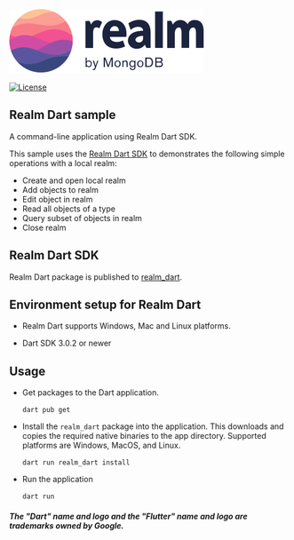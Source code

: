 <picture>
    <source srcset="https://raw.githubusercontent.com/realm/realm-dart/main/media/logo-dark.svg" media="(prefers-color-scheme: dark)" alt="realm by MongoDB">
    <img src="https://raw.githubusercontent.com/realm/realm-dart/main/media/logo.svg" alt="realm by MongoDB">
</picture>

[![License](https://img.shields.io/badge/License-Apache-blue.svg)](LICENSE)

## Realm Dart sample

A command-line application using Realm Dart SDK.

This sample uses the [Realm Dart SDK](https://www.mongodb.com/docs/realm/sdk/flutter/#dart-standalone-realm) to demonstrates the following simple operations with a local realm:

- Create and open local realm
- Add objects to realm
- Edit object in realm
- Read all objects of a type
- Query subset of objects in realm
- Close realm

## Realm Dart SDK

Realm Dart package is published to [realm_dart](https://pub.dev/packages/realm_dart).

## Environment setup for Realm Dart

* Realm Dart supports Windows, Mac and Linux platforms.

* Dart SDK 3.0.2 or newer

## Usage

* Get packages to the Dart application.

    ```
    dart pub get
    ```

* Install the `realm_dart` package into the application. This downloads and copies the required native binaries to the app directory. Supported platforms are Windows, MacOS, and Linux.

    ```
    dart run realm_dart install
    ```

*  Run the application

    ```
    dart run
    ```

##### The "Dart" name and logo and the "Flutter" name and logo are trademarks owned by Google. 

